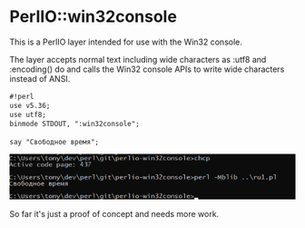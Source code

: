 # PerlIO::win32console

This is a PerlIO layer intended for use with the Win32 console.

The layer accepts normal text including wide characters as :utf8 and
:encoding() do and calls the Win32 console APIs to write wide
characters instead of ANSI.

```
#!perl
use v5.36;
use utf8;
binmode STDOUT, ":win32console";

say "Свободное время";
```

![screenshot of console output in Cyrillic in a basic code page](/readme/demo.png)

So far it's just a proof of concept and needs more work.

